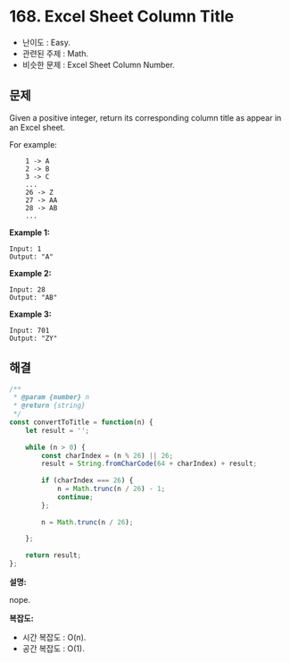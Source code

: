 # 168. Excel Sheet Column Title

- 난이도 : Easy.
- 관련된 주제 : Math.
- 비슷한 문제 : Excel Sheet Column Number.

## 문제

Given a positive integer, return its corresponding column title as appear in an Excel sheet.

For example:

```
    1 -> A
    2 -> B
    3 -> C
    ...
    26 -> Z
    27 -> AA
    28 -> AB 
    ...
```

**Example 1:**

```
Input: 1
Output: "A"
```

**Example 2:**

```
Input: 28
Output: "AB"
```

**Example 3:**

```
Input: 701
Output: "ZY"
```

## 해결

```javascript
/**
 * @param {number} n
 * @return {string}
 */
const convertToTitle = function(n) {
    let result = '';
  
    while (n > 0) {
        const charIndex = (n % 26) || 26;
        result = String.fromCharCode(64 + charIndex) + result;
        
        if (charIndex === 26) {
            n = Math.trunc(n / 26) - 1;
            continue;
        };
        
        n = Math.trunc(n / 26);
        
    };
    
    return result;
};
```

**설명:**

nope.

**복잡도:**

- 시간 복잡도 : O(n).
- 공간 복잡도 : O(1).